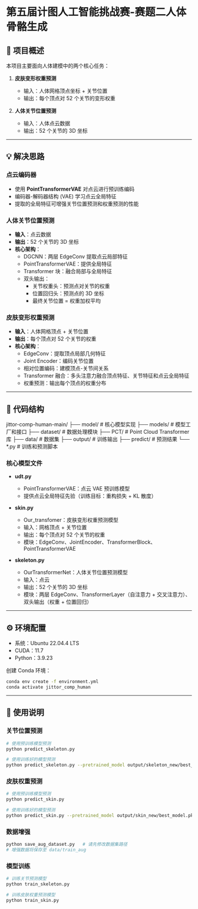 # 第五届计图人工智能挑战赛-赛题二人体骨骼生成

## 📌 项目概述
本项目主要面向人体建模中的两个核心任务：  

1. **皮肤变形权重预测**  
   - 输入：人体网格顶点坐标 + 关节位置  
   - 输出：每个顶点对 52 个关节的变形权重  

2. **人体关节位置预测**  
   - 输入：人体点云数据  
   - 输出：52 个关节的 3D 坐标  

---

## 💡 解决思路

### 点云编码器
- 使用 **PointTransformerVAE** 对点云进行预训练编码  
- 编码器-解码器结构 (VAE) 学习点云全局特征  
- 提取的全局特征可增强关节位置预测和权重预测的性能  

### 人体关节位置预测
- **输入**：点云数据  
- **输出**：52 个关节的 3D 坐标  
- **核心架构**：
  - DGCNN：两层 EdgeConv 提取点云局部特征  
  - PointTransformerVAE：提供全局特征  
  - Transformer 块：融合局部与全局特征  
  - 双头输出：
    - 关节权重头：预测点对关节的权重  
    - 位置回归头：预测点的 3D 坐标  
    - 最终关节位置 = 权重加权平均  

### 皮肤变形权重预测
- **输入**：人体网格顶点 + 关节位置  
- **输出**：每个顶点对 52 个关节的权重  
- **核心架构**：
  - EdgeConv：提取顶点局部几何特征  
  - Joint Encoder：编码关节位置  
  - 相对位置编码：建模顶点-关节间关系  
  - Transformer 融合：多头注意力融合顶点特征、关节特征和点云全局特征  
  - 权重预测：输出每个顶点的权重分布  

---

## 📂 代码结构
jittor-comp-human-main/
├── model/                    # 核心模型实现
├── models/                   # 模型工厂和接口
├── dataset/                  # 数据处理模块
├── PCT/                      # Point Cloud Transformer 库
├── data/                     # 数据集
├── output/                   # 训练输出
├── predict/                  # 预测结果
└── \*.py                      # 训练和预测脚本


### 核心模型文件
- **udt.py**  
  - PointTransformerVAE：点云 VAE 预训练模型  
  - 提供点云全局特征先验（训练目标：重构损失 + KL 散度）  

- **skin.py**  
  - Our_transfomer：皮肤变形权重预测模型  
  - 输入：网格顶点 + 关节位置  
  - 输出：每个顶点对 52 个关节的权重  
  - 模块：EdgeConv、JointEncoder、TransformerBlock、PointTransformerVAE  

- **skeleton.py**  
  - OurTransformerNet：人体关节位置预测模型  
  - 输入：点云  
  - 输出：52 个关节的 3D 坐标  
  - 模块：两层 EdgeConv、TransformerLayer（自注意力 + 交叉注意力）、双头输出（权重 + 位置回归）  

---

## ⚙️ 环境配置

- 系统：Ubuntu 22.04.4 LTS  
- CUDA：11.7  
- Python：3.9.23  

创建 Conda 环境：
```bash
conda env create -f environment.yml
conda activate jittor_comp_human
```

---

## 🚀 使用说明

### 关节位置预测

```bash
# 使用预训练模型预测
python predict_skeleton.py

# 使用训练好的模型预测
python predict_skeleton.py --pretrained_model output/skeleton_new/best_model.pkl
```

### 皮肤权重预测

```bash
# 使用预训练模型预测
python predict_skin.py

# 使用训练好的模型预测
python predict_skin.py --pretrained_model output/skin_new/best_model.pkl
```

### 数据增强

```bash
python save_aug_dataset.py   # 请先修改数据集路径
# 增强数据将保存至 data/train_aug
```

### 模型训练

```bash
# 训练关节预测模型
python train_skeleton.py

# 训练皮肤权重预测模型
python train_skin.py
```


